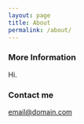 ```yaml
---
layout: page
title: About
permalink: /about/
---
```




### More Information

Hi.

### Contact me

[email@domain.com](mailto:email@domain.com)